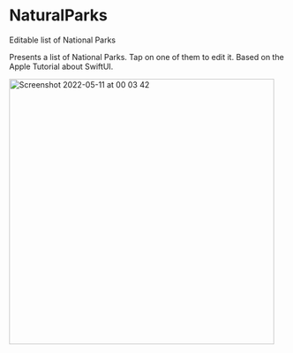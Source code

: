 # NaturalParks
Editable list of National Parks


Presents a list of National Parks. Tap on one of them to edit it.
Based on the Apple Tutorial about SwiftUI.

<img width="480" alt="Screenshot 2022-05-11 at 00 03 42" src="https://user-images.githubusercontent.com/905975/167738716-64759608-7f47-4c20-a8f8-b6255b9a85d3.png">
